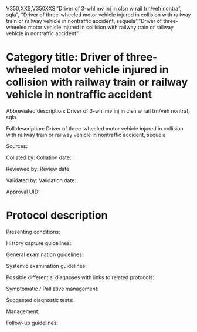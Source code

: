 V350,XXS,V350XXS,"Driver of 3-whl mv inj in clsn w rail trn/veh nontraf, sqla", "Driver of three-wheeled motor vehicle injured in collision with railway train or railway vehicle in nontraffic accident, sequela","Driver of three-wheeled motor vehicle injured in collision with railway train or railway vehicle in nontraffic accident"
# Category title: Driver of three-wheeled motor vehicle injured in collision with railway train or railway vehicle in nontraffic accident

Abbreviated description: Driver of 3-whl mv inj in clsn w rail trn/veh nontraf, sqla

Full description: Driver of three-wheeled motor vehicle injured in collision with railway train or railway vehicle in nontraffic accident, sequela

Sources:

Collated by:
Collation date:

Reviewed by:
Review date:

Validated by:
Validation date:

Approval UID:

# Protocol description

Presenting conditions:

History capture guidelines:

General examination guidelines:

Systemic examination guidelines:

Possible differential diagnoses with links to related protocols:

Symptomatic / Palliative management:

Suggested diagnostic tests:

Management:

Follow-up guidelines:
